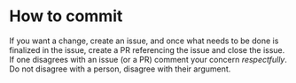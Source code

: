 # How to commit
If you want a change, create an issue, and once what needs to be done is finalized in the issue, create a PR referencing the issue and close the issue. If one disagrees with an issue (or a PR) comment your concern _respectfully_. Do not disagree with a person, disagree with their argument.
